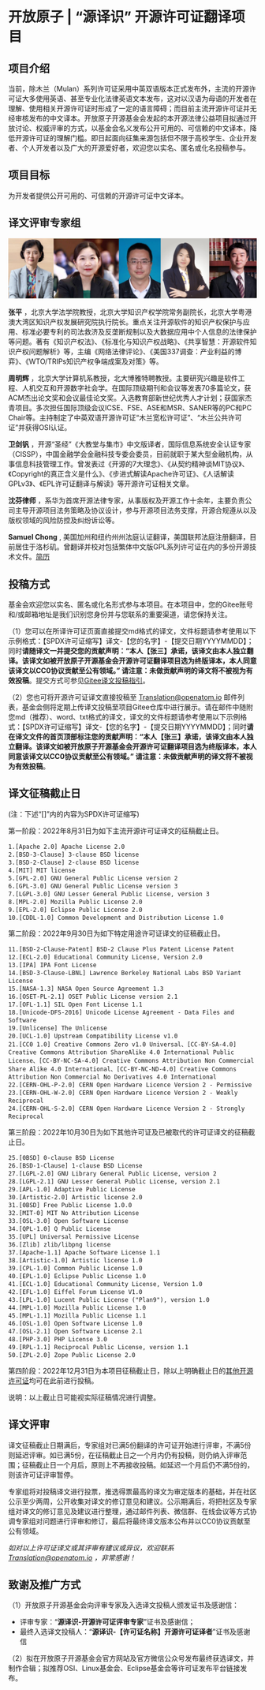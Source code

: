 # 开放原子 | “源译识” 开源许可证翻译项目

## 项目介绍
当前，除木兰（Mulan）系列许可证采用中英双语版本正式发布外，主流的开源许可证大多使用英语、甚至专业化法律英语文本发布，这对以汉语为母语的开发者在理解、使用相关开源许可证时形成了一定的语言障碍；而目前主流开源许可证并无经审核发布的中文译本。开放原子开源基金会发起的本开源法律公益项目拟通过开放讨论、权威评审的方式，以基金会名义发布公开可用的、可信赖的中文译本，降低开源许可证的理解门槛。即日起面向征集来源包括但不限于高校学生、企业开发者、个人开发者以及广大的开源爱好者，欢迎您以实名、匿名或化名投稿参与。

## 项目目标
为开发者提供公开可用的、可信赖的开源许可证中文译本。

## 译文评审专家组

![输入图片说明](%E7%8E%B0%E6%9C%89%E8%AE%B8%E5%8F%AF%E8%AF%81%E8%AF%91%E6%96%87/%E4%B8%93%E5%AE%B6%E5%9B%A2%E7%85%A7%E7%89%87.png)

 **张平** ，北京大学法学院教授，北京大学知识产权学院常务副院长，北京大学粤港澳大湾区知识产权发展研究院执行院长。重点关注开源软件的知识产权保护与应用、标准必要专利的司法救济及反垄断规制以及大数据应用中个人信息的法律保护等问题。著有《知识产权法》、《标准化与知识产权战略》、《共享智慧：开源软件知识产权问题解析》等，主编《网络法律评论》、《美国337调查：产业利益的博弈》、《WTO/TRIPs知识产权争端成案及对策》等。 

 **周明辉** ，北京大学计算机系教授，北大博雅特聘教授。主要研究兴趣是软件工程、人机交互和开源数字社会学。在国际顶级期刊和会议等发表70多篇论文，获ACM杰出论文奖和会议最佳论文奖。入选教育部新世纪优秀人才计划；获国家杰青项目。多次担任国际顶级会议ICSE、FSE、ASE和MSR、SANER等的PC和PC Chair等。主持制定了中英双语开源许可证“木兰宽松许可证”、“木兰公共许可证”并获得OSI认证。

 **卫剑钒** ，开源“圣经”《大教堂与集市》中文版译者，国际信息系统安全认证专家（CISSP），中国金融学会金融科技专委会委员，目前就职于某大型金融机构，从事信息科技管理工作。曾发表过《开源的7大理念》、《从契约精神谈MIT协议》、《Copyright的真正含义是什么》、《步进式解读Apache许可证》、《人话解读GPLv3》、《EPL许可证翻译与解读》等开源许可证相关文章。

 **沈芬律师** ，系华为首席开源法律专家，从事版权及开源工作十余年，主要负责公司主导开源项目法务策略及协议设计，参与开源项目法务支撑，开源合规遵从以及版权领域的风险防控及纠纷诉讼等。

 **Samuel Chong** , 美国加州和纽约州州法庭认证翻译，美国联邦法庭注册翻译，目前居住于洛杉矶。曾翻译并校对包括繁体中文版GPL系列许可证在内的多份开源技术文件。[简历](http://www.certifiedchinesetranslation.com/sc/Los-Angeles-Chong.html)

## 投稿方式

基金会欢迎您以实名、匿名或化名形式参与本项目。在本项目中，您的Gitee账号和/或邮箱地址是我们识别您身份并与您联系的重要渠道，请您保持关注。

（1）您可以在所译许可证页面直接提交md格式的译文，文件标题请参考使用以下示例格式：【SPDX许可证缩写】译文-【您的名字】-【提交日期YYYYMMDD】；同时**请随译文一并提交您的贡献声明：“本人【张三】承诺，该译文由本人独立翻译。该译文如被开放原子开源基金会开源许可证翻译项目选为终版译本，本人同意该译文以CC0协议贡献至公有领域。” 请注意：未做贡献声明的译文将不被视为有效投稿**。提交方式可参见[Gitee译文投稿指引](待补充)。

（2）您也可将开源许可证译文直接投稿至 Translation@openatom.io 邮件列表，基金会侧将定期上传译文投稿至项目Gitee仓库中进行展示。请在邮件中随附您md（推荐）、word、txt格式的译文，译文的文件标题请参考使用以下示例格式：【SPDX许可证缩写】译文-【您的名字】-【提交日期YYYYMMDD】；同时**请在译文文件的首页顶部标注您的贡献声明：“本人【张三】承诺，该译文由本人独立翻译。该译文如被开放原子开源基金会开源许可证翻译项目选为终版译本，本人同意该译文以CC0协议贡献至公有领域。” 请注意：未做贡献声明的译文将不被视为有效投稿**。

## 译文征稿截止日
(注：下述“[]”内的内容为SPDX许可证缩写)

第一阶段：2022年8月31日为如下主流开源许可证译文的征稿截止日。


```
1.[Apache 2.0] Apache License 2.0
2.[BSD-3-Clause] 3-clause BSD license
3.[BSD-2-Clause] 2-clause BSD license
4.[MIT] MIT license
5.[GPL-2.0] GNU General Public License version 2
6.[GPL-3.0] GNU General Public License version 3
7.[LGPL-3.0] GNU Lesser General Public License, version 3
8.[MPL-2.0] Mozilla Public License 2.0
9.[EPL-2.0] Eclipse Public License 2.0
10.[CDDL-1.0] Common Development and Distribution License 1.0

```


第二阶段：2022年9月30日为如下特定用途许可证译文的征稿截止日。


```
11.[BSD-2-Clause-Patent] BSD-2 Clause Plus Patent License Patent
12.[ECL-2.0] Educational Community License, Version 2.0
13.[IPA] IPA Font License
14.[BSD-3-Clause-LBNL] Lawrence Berkeley National Labs BSD Variant License
15.[NASA-1.3] NASA Open Source Agreement 1.3
16.[OSET-PL-2.1] OSET Public License version 2.1
17.[OFL-1.1] SIL Open Font License 1.1
18.[Unicode-DFS-2016] Unicode License Agreement - Data Files and Software
19.[Unlicense] The Unlicense
20.[UCL-1.0] Upstream Compatibility License v1.0
21.[CC0 1.0] Creative Commons Zero v1.0 Universal、[CC-BY-SA-4.0] Creative Commons Attribution ShareAlike 4.0 International Public License、[CC-BY-NC-SA-4.0] Creative Commons Attribution Non Commercial Share Alike 4.0 International、[CC-BY-NC-ND-4.0] Creative Commons Attribution Non Commercial No Derivatives 4.0 International
22.[CERN-OHL-P-2.0] CERN Open Hardware Licence Version 2 - Permissive
23.[CERN-OHL-W-2.0] CERN Open Hardware Licence Version 2 - Weakly Reciprocal
24.[CERN-OHL-S-2.0] CERN Open Hardware Licence Version 2 - Strongly Reciprocal

```

第三阶段：2022年10月30日为如下其他许可证及已被取代的许可证译文的征稿截止日。


```
25.[0BSD] 0-clause BSD License
26.[BSD-1-Clause] 1-clause BSD License
27.[LGPL-2.0] GNU Library General Public License, version 2
28.[LGPL-2.1] GNU Lesser General Public License, version 2.1
29.[APL-1.0] Adaptive Public License
30.[Artistic-2.0] Artistic license 2.0
31.[0BSD] Free Public License 1.0.0
32.[MIT-0] MIT No Attribution License
33.[OSL-3.0] Open Software License
34.[QPL-1.0] Q Public License
35.[UPL] Universal Permissive License
36.[Zlib] zlib/libpng license
37.[Apache-1.1] Apache Software License 1.1
38.[Artistic-1.0] Artistic license 1.0
39.[CPL-1.0] Common Public License 1.0
40.[EPL-1.0] Eclipse Public License 1.0
41.[ECL-1.0] Educational Community License, Version 1.0
42.[EFL-1.0] Eiffel Forum License V1.0
43.[LPL-1.0] Lucent Public License ("Plan9"), version 1.0
44.[MPL-1.0] Mozilla Public License 1.0
45.[MPL-1.1] Mozilla Public License 1.1
46.[OSL-1.0] Open Software License 1.0
47.[OSL-2.1] Open Software License 2.1
48.[PHP-3.0] PHP License 3.0
49.[RPL-1.1] Reciprocal Public License, version 1.1
50.[ZPL-2.0] Zope Public License 2.0
```


第四阶段：2022年12月31日为本项目征稿截止日，除以上明确截止日的[其他开源许可证](https://opensource.org/licenses/category)均可在此前进行投稿。

说明：以上截止日可能视实际征稿情况进行调整。

## 译文评审
译文征稿截止日期满后，专家组对已满5份翻译的许可证开始进行评审，不满5份则延迟评审。如已满5份，在征稿截止日之一个月内仍有投稿，则仍纳入评审范围；征稿截止日一个月后，原则上不再接收投稿。如延迟一个月后仍不满5份的，则该许可证评审暂停。

专家组将对投稿译文进行投票，推选得票最高的译文为审定版本的基础，并在社区公示至少两周，公开收集对译文的修订意见和建议。公示期满后，将把社区及专家组对译文的修订意见及建议进行整理，通过邮件列表、微信群、在线会议等方式协调专家组对问题进行评审和修订，最后将最终译文版本公布并以CC0协议贡献至公有领域。

 _如对以上许可证译文或其评审有建议或异议，欢迎联系 Translation@openatom.io ，非常感谢！_ 

## 致谢及推广方式
（1）开放原子开源基金会向评审专家及入选译文投稿人颁发证书及感谢信：
- 评审专家：“**源译识-开源许可证评审专家**”证书及感谢信；
- 最终入选译文投稿人：“**源译识-【许可证名称】开源许可证译者**”证书及感谢信

（2）拟在开放原子开源基金会官方网站及官方微信公众号发布最终获选译文，并制作合辑；拟推荐OSI、Linux基金会、Eclipse基金会等许可证发布平台链接发布。
